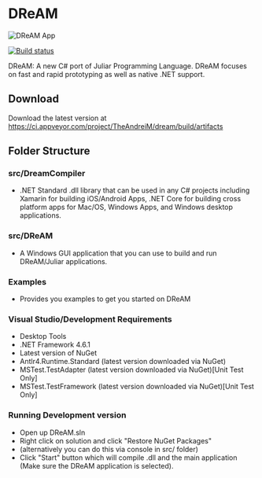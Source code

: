 # DReAM

![DReAM App](https://user-images.githubusercontent.com/11934545/39957654-6c169638-55c4-11e8-9300-62264743c6ce.png)

[![Build status](https://ci.appveyor.com/api/projects/status/x8d6308cuevqm4of?svg=true)](https://ci.appveyor.com/project/TheAndreiM/dream)

DReAM: A new C# port of Juliar Programming Language. DReAM focuses on fast and rapid prototyping as well as native .NET support.

## Download
Download the latest version at https://ci.appveyor.com/project/TheAndreiM/dream/build/artifacts

## Folder Structure

### src/DreamCompiler
- .NET Standard .dll library that can be used in any C# projects including Xamarin for building iOS/Android Apps, .NET Core for building cross platform apps for Mac/OS, Windows Apps, and Windows desktop applications.

### src/DReAM
- A Windows GUI application that you can use to build and run DReAM/Juliar applications.

### Examples
- Provides you examples to get you started on DReAM

### Visual Studio/Development Requirements

- Desktop Tools
- .NET Framework 4.6.1
- Latest version of NuGet
- Antlr4.Runtime.Standard (latest version downloaded via NuGet)
- MSTest.TestAdapter (latest version downloaded via NuGet)[Unit Test Only]
- MSTest.TestFramework (latest version downloaded via NuGet)[Unit Test Only]


### Running Development version
- Open up DReAM.sln
- Right click on solution and click "Restore NuGet Packages"
- (alternatively you can do this via console in src/ folder)
- Click "Start" button which will compile .dll and the main application (Make sure the DReAM application is selected).